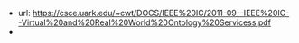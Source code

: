 
- url: https://csce.uark.edu/~cwt/DOCS/IEEE%20IC/2011-09--IEEE%20IC--Virtual%20and%20Real%20World%20Ontology%20Servicess.pdf
- 